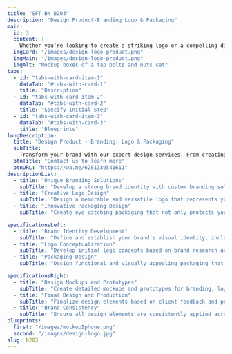 ```yaml
---
title: "SFT-BN B203"
description: "Design Product-Branding Logo & Packaging"
main:
  id: 3
  content: |
    Whether you're looking to create a striking logo or a compelling digital product design, our creative team delivers visually stunning and functional designs. We ensure that your brand stands out with unique and impactful design solutions.
  imgCard: "/images/design-logo-product.png"
  imgMain: "/images/design-logo-product.png"
  imgAlt: "Mockup boxes of a tap bolts and nuts set"
tabs:
  - id: "tabs-with-card-item-1"
    dataTab: "#tabs-with-card-1"
    title: "Description"
  - id: "tabs-with-card-item-2"
    dataTab: "#tabs-with-card-2"
    title: "Specify Initial Step"
  - id: "tabs-with-card-item-3"
    dataTab: "#tabs-with-card-3"
    title: "Blueprints"
longDescription:
  title: "Design Product - Branding, Logo & Packaging"
  subTitle: |
    Transform your brand with our expert design services. From creating a distinctive logo to crafting compelling product packaging, our designs will elevate your brand identity and ensure a cohesive and impactful presence in the market.
  btnTitle: "Contact us to learn more"
  btnURL: "https://wa.me/6281339541611"
descriptionList:
  - title: "Unique Branding Solutions"
    subTitle: "Develop a strong brand identity with custom branding solutions. Our team creates unique visual elements that reflect your brand’s values and vision, helping you stand out in a competitive market."
  - title: "Creative Logo Design"
    subTitle: "Design a memorable and versatile logo that represents your brand effectively. Our logos are crafted to be impactful, scalable, and recognizable across various platforms and media."
  - title: "Innovative Packaging Design"
    subTitle: "Create eye-catching packaging that not only protects your products but also enhances brand appeal. We focus on functional and aesthetically pleasing designs that attract customers and drive sales."

specificationsLeft:
  - title: "Brand Identity Development"
    subTitle: "Define and establish your brand’s visual identity, including color schemes, typography, and overall style. Ensure that all design elements align with your brand’s personality and goals."
  - title: "Logo Conceptualization"
    subTitle: "Develop initial logo concepts based on brand research and requirements. Iterate on designs to refine and perfect the logo, ensuring it effectively communicates your brand message."
  - title: "Packaging Design"
    subTitle: "Design functional and visually appealing packaging that enhances product presentation. Consider material choices, structural design, and branding elements to create a cohesive packaging solution."

specificationsRight:
  - title: "Design Mockups and Prototypes"
    subTitle: "Create detailed mockups and prototypes for branding, logos, and packaging. Provide clients with visual representations and physical samples to evaluate and provide feedback before final production."
  - title: "Final Design and Production"
    subTitle: "Finalize design elements based on client feedback and prepare for production. Ensure high-quality output and adherence to brand guidelines across all design materials."
  - title: "Brand Consistency"
    subTitle: "Ensure all design elements are consistently applied across different media and products. Maintain a cohesive brand image that resonates with your target audience and strengthens brand recognition."
blueprints:
  first: "/images/mockupIphone.png"
  second: "/images/design-logo.jpg"
slug: b203    
---
```

